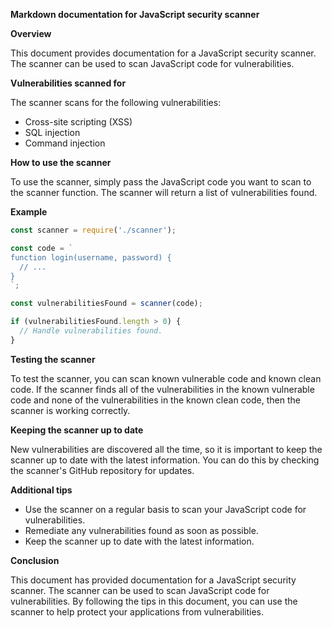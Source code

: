 **Markdown documentation for JavaScript security scanner**

**Overview**

This document provides documentation for a JavaScript security scanner. The scanner can be used to scan JavaScript code for vulnerabilities.

**Vulnerabilities scanned for**

The scanner scans for the following vulnerabilities:

* Cross-site scripting (XSS)
* SQL injection
* Command injection

**How to use the scanner**

To use the scanner, simply pass the JavaScript code you want to scan to the scanner function. The scanner will return a list of vulnerabilities found.

**Example**

```javascript
const scanner = require('./scanner');

const code = `
function login(username, password) {
  // ...
}
`;

const vulnerabilitiesFound = scanner(code);

if (vulnerabilitiesFound.length > 0) {
  // Handle vulnerabilities found.
}
```

**Testing the scanner**

To test the scanner, you can scan known vulnerable code and known clean code. If the scanner finds all of the vulnerabilities in the known vulnerable code and none of the vulnerabilities in the known clean code, then the scanner is working correctly.

**Keeping the scanner up to date**

New vulnerabilities are discovered all the time, so it is important to keep the scanner up to date with the latest information. You can do this by checking the scanner's GitHub repository for updates.

**Additional tips**

* Use the scanner on a regular basis to scan your JavaScript code for vulnerabilities.
* Remediate any vulnerabilities found as soon as possible.
* Keep the scanner up to date with the latest information.

**Conclusion**

This document has provided documentation for a JavaScript security scanner. The scanner can be used to scan JavaScript code for vulnerabilities. By following the tips in this document, you can use the scanner to help protect your applications from vulnerabilities.